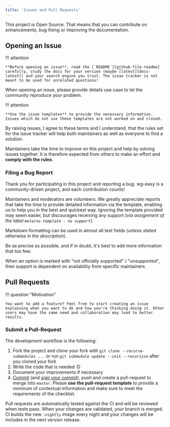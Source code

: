 ```yaml
---
title: 'Issues and Pull Requests'
---
```


This project is Open Source. That means that you can contribute on enhancements, bug fixing or improving the documentation.

## Opening an Issue

!!! attention

    **Before opening an issue**, read the [`README`][github-file-readme] carefully, study the docs for your version (maybe [latest][docs-latest]) and your search engine you trust. The issue tracker is not meant to be used for unrelated questions!

When opening an issue, please provide details use case to let the community reproduce your problem.

!!! attention

    **Use the issue templates** to provide the necessary information. Issues which do not use these templates are not worked on and closed.

By raising issues, I agree to these terms and I understand, that the rules set for the issue tracker will help both maintainers as well as everyone to find a solution.

Maintainers take the time to improve on this project and help by solving issues together. It is therefore expected from others to make an effort and **comply with the rules**.

### Filing a Bug Report

Thank you for participating in this project and reporting a bug. wg-easy is a community-driven project, and each contribution counts!

Maintainers and moderators are volunteers. We greatly appreciate reports that take the time to provide detailed information via the template, enabling us to help you in the best and quickest way. Ignoring the template provided may seem easier, but discourages receiving any support (_via assignment of the label `meta/no template - no support`_).

Markdown formatting can be used in almost all text fields (_unless stated otherwise in the description_).

Be as precise as possible, and if in doubt, it's best to add more information that too few.

When an option is marked with "not officially supported" / "unsupported", then support is dependent on availability from specific maintainers.

## Pull Requests

!!! question "Motivation"

    You want to add a feature? Feel free to start creating an issue explaining what you want to do and how you're thinking doing it. Other users may have the same need and collaboration may lead to better results.

### Submit a Pull-Request

The development workflow is the following:

1. Fork the project and clone your fork with `git clone --recurse-submodules ...` or run `git submodule update --init --recursive` after you cloned your fork
2. Write the code that is needed :D
5. Document your improvements if necessary
6. [Commit][commit] (and [sign your commit][gpg]), push and create a pull-request to merge into `master`. Please **use the pull-request template** to provide a minimum of contextual information and make sure to meet the requirements of the checklist.

Pull requests are automatically tested against the CI and will be reviewed when tests pass. When your changes are validated, your branch is merged. CI builds the new `:nightly` image every night and your changes will be includes in the next version release.

[docs-latest]: https://wg-easy.github.io/wg-easy/latest
[github-file-readme]: https://github.com/wg-easy/wg-easy/blob/master/README.md
[commit]: https://help.github.com/articles/closing-issues-via-commit-messages/
[gpg]: https://docs.github.com/en/github/authenticating-to-github/generating-a-new-gpg-key
